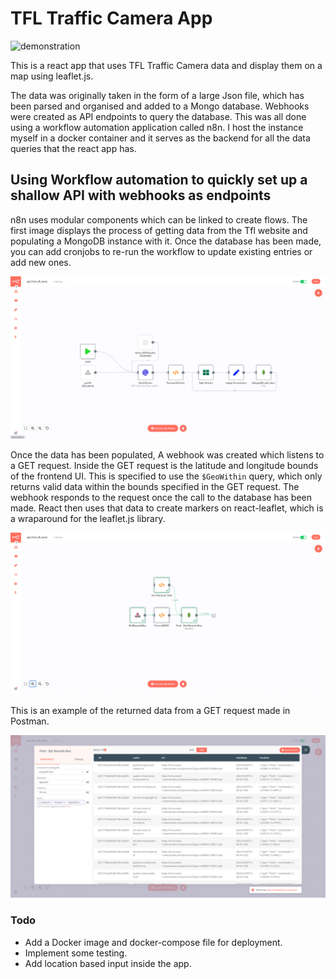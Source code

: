 # TFL Traffic Camera App

 ![demonstration](/docs/demonstration.gif)

This is a react app that uses TFL Traffic Camera data and display them on a map using leaflet.js.

The data was originally taken in the form of a large Json file, which has been parsed and organised and added to a Mongo database. Webhooks were created as API endpoints to query the database. This was all done using a workflow automation application called n8n. I host the instance myself in a docker container and it serves as the backend for all the data queries that the react app has.

## Using Workflow automation to quickly set up a shallow API with webhooks as endpoints

n8n uses modular components which can be linked to create flows. The first image displays the process of getting data from the Tfl website and populating a MongoDB instance with it. Once the database has been made, you can add cronjobs to re-run the workflow to update existing entries or add new ones.

![workflow add to database](/docs/workflow_add_to_database.png)

Once the data has been populated, A webhook was created which listens to a GET request. Inside the GET request is the latitude and longitude bounds of the frontend UI. This is specified to use the `$GeoWithin` query, which only returns valid data within the bounds specified in the GET request. The webhook responds to the request once the call to the database has been made. React then uses that data to create markers on react-leaflet, which is a wraparound for the leaflet.js library.

![workflow api endpoint](/docs/workflow_webhook_api_endpoint.png)

This is an example of the returned data from a GET request made in Postman.

![workflow response data](/docs/api_response_data.png)

### Todo
- Add a Docker image and docker-compose file for deployment.
- Implement some testing.
- Add location based input inside the app.